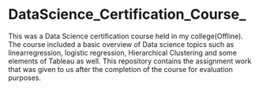 # DataScience_Certification_Course_
This was a Data Science certification course held in my college(Offline). The course included a basic overview of Data science topics such as linearregression, logistic regression, Hierarchical Clustering and some elements of Tableau as well.
This repository contains the assignment work that was given to us after the completion of the course for evaluation purposes.

